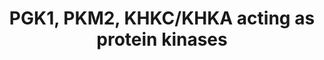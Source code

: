 ---
annotations:
- id: PW:0000640
  parent: classic metabolic pathway
  type: Pathway Ontology
  value: glycolysis pathway
- id: PW:0001193
  parent: signaling pathway
  type: Pathway Ontology
  value: kinase mediated signaling pathway
- id: CL:0000255
  parent: eukaryotic cell
  type: Cell Type Ontology
  value: eukaryotic cell
authors:
- Marcell Levay
- Eweitz
citedin: ''
communities:
- ontox
description: 'This pathway shows the variable role of metabolic kinases, PGK1, PKM1
  and KHKC/KHKA, acting as protein kinases. They are able to phosphorylate and thereby
  activate second messenger enzymes, which greatly influence cellular functions. This
  Pathway is based on Figure 1 of the paper "Metabolic Kinases Moonlighting as Protein
  Kinases" PMID: 29463470.'
last-edited: 2023-12-24
ndex: null
organisms:
- Homo sapiens
redirect_from:
- /index.php/Pathway:WP5433
- /instance/WP5433
- /instance/WP5433_r127841
revision: r127841
schema-jsonld:
- '@context': https://schema.org/
  '@id': https://wikipathways.github.io/pathways/WP5433.html
  '@type': Dataset
  creator:
    '@type': Organization
    name: WikiPathways
  description: 'This pathway shows the variable role of metabolic kinases, PGK1, PKM1
    and KHKC/KHKA, acting as protein kinases. They are able to phosphorylate and thereby
    activate second messenger enzymes, which greatly influence cellular functions.
    This Pathway is based on Figure 1 of the paper "Metabolic Kinases Moonlighting
    as Protein Kinases" PMID: 29463470.'
  keywords:
  - 1,3-BPG
  - 3-PG
  - AKT1S1
  - Bcl2
  - Beclin1
  - Bub3
  - F1-P
  - Fructose
  - Glucose
  - H2AX
  - 'H3 '
  - KHKA
  - KHKC
  - Lactate
  - MLC2
  - PAK2
  - PDHK1
  - PEP
  - PGK1
  - PKM2
  - PRPS1
  - Pyruvate
  - SNAP-23
  - STAT3
  license: CC0
  name: PGK1, PKM2, KHKC/KHKA acting as protein kinases
seo: CreativeWork
title: PGK1, PKM2, KHKC/KHKA acting as protein kinases
wpid: WP5433
---